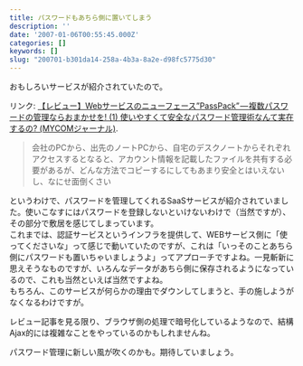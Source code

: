 ```yaml
---
title: パスワードもあちら側に置いてしまう
description: ''
date: '2007-01-06T00:55:45.000Z'
categories: []
keywords: []
slug: "200701-b301da14-258a-4b3a-8a2e-d98fc5775d30"
---
```

おもしろいサービスが紹介されていたので。

リンク: [【レビュー】Webサービスのニューフェース”PassPack” — 複数パスワードの管理ならおまかせを! (1) 使いやすくて安全なパスワード管理術なんて実在するの? (MYCOMジャーナル)](http://journal.mycom.co.jp/articles/2007/01/05/passpack/ "【レビュー】Webサービスのニューフェース").

> 会社のPCから、出先のノートPCから、自宅のデスクノートからそれぞれアクセスするとなると、アカウント情報を記載したファイルを共有する必要があるが、どんな方法でコピーするにしてもあまり安全とはいえないし、なにせ面倒くさい

というわけで、パスワードを管理してくれるSaaSサービスが紹介されていました。使いこなすにはパスワードを登録しないといけないわけで（当然ですが）、その部分で敷居を感じてしまっています。  
これまでは、認証サービスというインフラを提供して、WEBサービス側に「使ってくださいな」って感じで動いていたのですが、これは「いっそのことあちら側にパスワードも置いちゃいましょうよ」ってアプローチですよね。一見斬新に思えそうなものですが、いろんなデータがあちら側に保存されるようになっているので、これも当然といえば当然ですよね。  
もちろん、このサービスが何らかの理由でダウンしてしまうと、手の施しようがなくなるわけですが。

レビュー記事を見る限り、ブラウザ側の処理で暗号化しているようなので、結構Ajax的には複雑なことをやっているのかもしれませんね。

パスワード管理に新しい風が吹くのかも。期待していましょう。